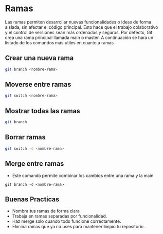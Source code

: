 # Ramas
Las ramas permiten desarrollar nuevas funcionalidades o ideas de forma aislada, sin afectar el código principal. Esto hace que el trabajo colaborativo y el control de versiones sean más ordenados y seguros.
Por defecto, Git crea una rama principal llamada main o master.
A continuación se hara un listado de los comandos más utiles en cuanto a ramas
## Crear una nueva rama
```bash
git branch <nombre-rama>
```
## Moverse entre ramas
```bash
git switch <nombre-rama>
```

## Mostrar todas las ramas
```bash
git branch
```
## Borrar ramas
```bash
git switch -d <nombre-rama>
```

## Merge entre ramas
+ Este comando permite combinar los cambios entre una rama y la main
```branch
git branch -d <nombre-rama>
```

## Buenas Practicas
+ Nombra tus ramas de forma clara
+ Trabaja en ramas separadas por funcionalidad.
+ Haz merge solo cuando todo funcione correctamente.
+ Elimina ramas que ya no uses para mantener limpio tu repositorio.




